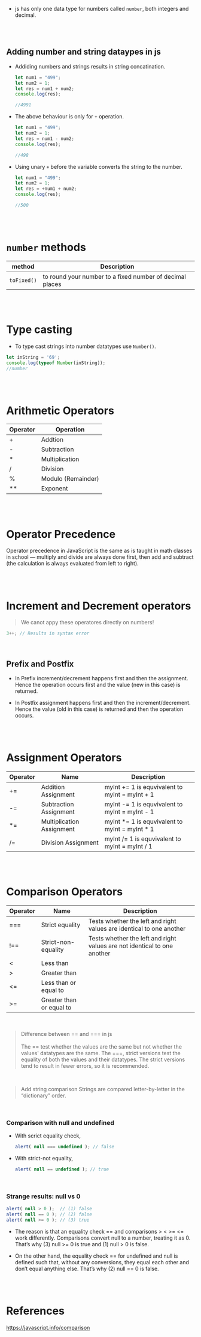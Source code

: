 - js has only one data type for numbers called `number`, both integers and decimal.


<br>
<br>

## Adding number and string dataypes in js

- Addiding numbers and strings results in string concatination.
    ```js
    let num1 = "499";
    let num2 = 1;
    let res = num1 + num2;
    console.log(res); 

    //4991
    ```
- The above behaviour is only for `+` operation.

    ```js
    let num1 = "499";
    let num2 = 1;
    let res = num1 - num2;
    console.log(res); 

    //498
    ```
- Using unary `+` before the variable converts the string to the number.

    ```js
    let num1 = "499";
    let num2 = 1;
    let res = +num1 + num2;
    console.log(res); 

    //500
    ```

<br>
<br>

# `number` methods

| method | Description |
|---|---|
| `toFixed()` | to round your number to a fixed number of decimal places |


<br>
<br>


# Type casting 

- To type cast strings into number datatypes use `Number()`.

```js
let inString = '69';
console.log(typeof Number(inString)); 
//number
```

<br>
<br>

# Arithmetic Operators

| Operator | Operation |
|---|---|
| + | Addtion |
| - | Subtraction |
| * | Multiplication |
| / | Division |
| % | Modulo (Remainder) |
| ** | Exponent |

<br>
<br>

# Operator Precedence

Operator precedence in JavaScript is the same as is taught in math classes in school — multiply and divide are always done first, then add and subtract (the calculation is always evaluated from left to right).

<br>
<br>


# Increment and Decrement operators

> We canot appy these operatores directly on numbers!

```js
3++; // Results in syntax error
```
<br>


## Prefix and Postfix

- In Prefix increment/decrement happens first and then the assignment. Hence the operation occurs first and the value (new in this case) is returned.

- In Postfix assignment happens first and then the increment/decrement. Hence the value (old in this case) is returned and then the operation occurs.

<br>
<br>

# Assignment Operators

| Operator | Name | Description |
| --- | --- |--- |
| += | Addition Assignment | myInt += 1 is equvivalent to myInt = myInt + 1 |
| -= | Subtraction Assignment | myInt -= 1 is equvivalent to myInt = myInt - 1 |
| *= | Multiplication Assignment | myInt *= 1 is equvivalent to myInt = myInt * 1 |
| /= | Division Assignment | myInt /= 1 is equvivalent to myInt = myInt / 1 |

<br>
<br>

# Comparison Operators


| Operator | Name | Description |
| --- | --- |--- |
| === | Strict equality | Tests whether the left and right values are identical to one another |
| !== | Strict-non-equality | Tests whether the left and right values are not identical to one another|
| < | Less than | | 
| > | Greater than | | 
| <= | Less than or equal to | | 
| >= | Greater than or equal to | | 

<br>

> Difference between == and === in js <br><br>
> The == test whether the values are the same but not whether the values' datatypes are the same. The ===, strict versions test the equality of both the values and their datatypes. The strict versions tend to result in fewer errors, so it is recommended.

<br>

> Add string comparison
> Strings are compared letter-by-letter in the “dictionary” order.

<br>

### Comparison with null and undefined

- With scrict equality check,

    ```js
    alert( null === undefined ); // false
    ```
- With strict-not equality,

    ```js
    alert( null == undefined ); // true
    ```

<br>

### Strange results: null vs 0

```js
alert( null > 0 );  // (1) false
alert( null == 0 ); // (2) false
alert( null >= 0 ); // (3) true
```

- The reason is that an equality check == and comparisons > < >= <= work differently. Comparisons convert null to a number, treating it as 0. That’s why (3) null >= 0 is true and (1) null > 0 is false.

- On the other hand, the equality check == for undefined and null is defined such that, without any conversions, they equal each other and don’t equal anything else. That’s why (2) null == 0 is false.


<br>
<br>

# References

https://javascript.info/comparison
